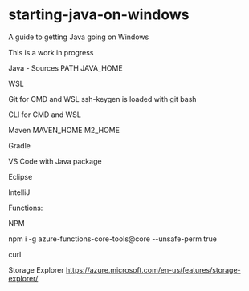 # starting-java-on-windows
A guide to getting Java going on Windows

This is a work in progress

Java - Sources
PATH
JAVA_HOME

WSL

Git for CMD and WSL
ssh-keygen is loaded with git bash

CLI for CMD and WSL

Maven
MAVEN_HOME
M2_HOME

Gradle

VS Code with Java package

Eclipse

IntelliJ

Functions:

NPM

npm i -g azure-functions-core-tools@core --unsafe-perm true

curl 

Storage Explorer  https://azure.microsoft.com/en-us/features/storage-explorer/


